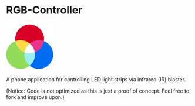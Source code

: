 # RGB-Controller

<img src="https://github.com/lukacupic/RGB-Controller/blob/main/icon.png" width=128px height=128px>

A phone application for controlling LED light strips via infrared (IR) blaster.

(Notice: Code is not optimized as this is just a proof of concept. Feel free to fork and improve upon.)
